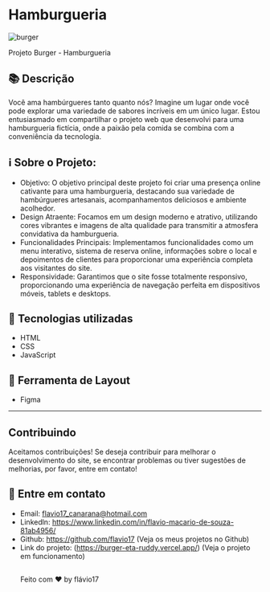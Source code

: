 # Hamburgueria
![burger](https://github.com/flavio17/burger/assets/31322073/6bb26c3f-35e1-445d-a1cc-cf52908de0e2)

Projeto Burger - Hamburgueria 
## 📚 Descrição
Você ama hambúrgueres tanto quanto nós? Imagine um lugar onde você pode explorar uma variedade de sabores incríveis em um único lugar. Estou entusiasmado em compartilhar o projeto web que desenvolvi para uma hamburgueria fictícia, onde a paixão pela comida se combina com a conveniência da tecnologia.
## ℹ️ Sobre o Projeto:

- Objetivo: O objetivo principal deste projeto foi criar uma presença online cativante para uma hamburgueria, destacando sua variedade de hambúrgueres artesanais, acompanhamentos deliciosos e ambiente acolhedor.
- Design Atraente: Focamos em um design moderno e atrativo, utilizando cores vibrantes e imagens de alta qualidade para transmitir a atmosfera convidativa da hamburgueria.
- Funcionalidades Principais: Implementamos funcionalidades como um menu interativo, sistema de reserva online, informações sobre o local e depoimentos de clientes para proporcionar uma experiência completa aos visitantes do site.
- Responsividade: Garantimos que o site fosse totalmente responsivo, proporcionando uma experiência de navegação perfeita em dispositivos móveis, tablets e desktops.
## 🚀 Tecnologias utilizadas 

   - HTML
   - CSS
   - JavaScript
## 🎨 Ferramenta de Layout
- Figma
---
## Contribuindo 
Aceitamos contribuições! Se deseja contribuir para melhorar o desenvolvimento do site, se encontrar problemas ou tiver sugestões de melhorias, por favor, entre em contato!

 ## 📝 Entre em contato
  - Email: flavio17_canarana@hotmail.com
  - Linkedln: https://www.linkedin.com/in/flavio-macario-de-souza-81ab4956/
  - Github: https://github.com/flavio17 (Veja os meus projetos no Github)
  - Link do projeto: (https://burger-eta-ruddy.vercel.app/) (Veja o projeto em funcionamento)
    ##
    Feito com ♥ by flávio17
